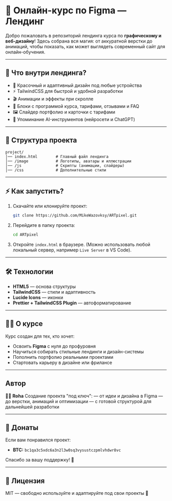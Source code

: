 # 🎨 Онлайн-курс по Figma — Лендинг

Добро пожаловать в репозиторий лендинга курса по **графическому и веб-дизайну**!
Здесь собрана вся магия: от аккуратной верстки до анимаций, чтобы показать, как может выглядеть современный сайт для онлайн-обучения.

---

## 🚀 Что внутри лендинга?

- 🌈 Красочный и адаптивный дизайн под любые устройства
- ⚡ TailwindCSS для быстрой и удобной разработки
- 🎬 Анимации и эффекты при скролле
- 💬 Блоки с программой курса, тарифами, отзывами и FAQ
- 🖼️ Слайдер портфолио и карточки с тарифами
- 🤖 Упоминание AI-инструментов (нейросети и ChatGPT)

---

## 📂 Структура проекта

```
project/
│── index.html        # Главный файл лендинга
│── /image            # Логотипы, аватары и иллюстрации
│── /js               # Скрипты (анимации, слайдеры)
│── /css              # Дополнительные стили
```

---

## ⚡ Как запустить?

1. Скачайте или клонируйте проект:
   ```bash
   git clone https://github.com/MikeWazovksy/ARTpixel.git
   ```
2. Перейдите в папку проекта:
   ```bash
   cd ARTpixel
   ```
3. Откройте `index.html` в браузере.
   (Можно использовать любой локальный сервер, например `Live Server` в VS Code).

---

## 🛠 Технологии

- **HTML5** — основа структуры
- **TailwindCSS** — стили и адаптивность
- **Lucide Icons** — иконки
- **Prettier + TailwindCSS Plugin** — автоформатирование

---

## 👩‍🏫 О курсе

Курс создан для тех, кто хочет:

- Освоить **Figma** с нуля до профуровня
- Научиться собирать стильные лендинги и дизайн-системы
- Пополнить портфолио реальными проектами
- Стартовать карьеру в дизайне или фрилансе

---

## Автор

👨‍💻 **Roha**
Создание проекта "под ключ":
— от идеи и дизайна в Figma
— до верстки, анимаций и оптимизации
— с готовой структурой для дальнейшей разработки

---

## 💖 Донаты

Если вам понравился проект:

- **BTC:** `bc1qa3c5xdc6a3n2l3w0sq3vysustczpmlvhdwr8vc`

Спасибо за вашу поддержку! 🙏

---

## 📜 Лицензия

MIT — свободно используйте и адаптируйте под свои проекты 🚀

